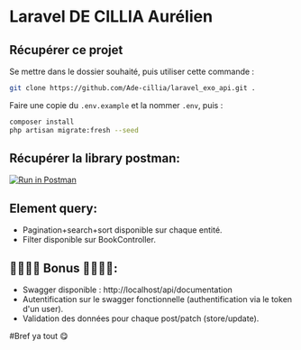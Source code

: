# Laravel DE CILLIA Aurélien

## Récupérer ce projet
Se mettre dans le dossier souhaité, puis utiliser cette commande :
```bash
git clone https://github.com/Ade-cillia/laravel_exo_api.git .
```
Faire une copie du ```.env.example``` et la nommer ```.env```, puis :
```bash
composer install
php artisan migrate:fresh --seed
```

## Récupérer la library postman:
[![Run in Postman](https://run.pstmn.io/button.svg)](https://app.getpostman.com/run-collection/5d4a39a9eb142f2726b3)

## Element query:
- Pagination+search+sort disponible sur chaque entité.
- Filter disponible sur BookController.

## 🤑🤑🤑🤑 Bonus 🤑🤑🤑🤑:
- Swagger disponible : http://localhost/api/documentation
- Autentification sur le swagger fonctionnelle (authentification via le token d'un user).
- Validation des données pour chaque post/patch (store/update).


#Bref ya tout 😋 